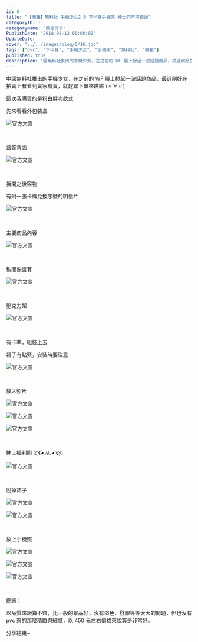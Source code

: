 ```yaml
---
id: 6
title: "【開箱】無料社 手機少女2.0 下半身手機架 紳士們不可錯過"
categoryID: 1
categoryName: "開箱分享"
PublishDate: "2018-08-12 00:00:00"
UpdateDate:
cover: "../../images/blog/6/16.jpg"
tags: ["pvc", "下半身", "手機少女", "手機架", "無料社", "開箱"]
published: true
description: "國無料社推出的手機少女，在之前的 WF 展上掀起一波話題商品，最近剛好在拍賣上有看到賣家有賣，就趕緊下單來瞧瞧 (〃∀〃)"
---
```


中國無料社推出的手機少女，在之前的 WF 展上掀起一波話題商品，最近剛好在拍賣上有看到賣家有賣，就趕緊下單來瞧瞧 (〃∀〃)

這次我購買的是粉白胖次款式

先來看看外包裝盒

![官方文宣](../../images/blog/6/1.jpg)

<br/>

盒裝背面

![官方文宣](../../images/blog/6/2.jpg)

<br/>

拆開之後容物

有附一張卡牌兌換序號的明信片

![官方文宣](../../images/blog/6/3.jpg)

<br/>

主要商品內容

![官方文宣](../../images/blog/6/4.jpg)

<br/>

拆開保護套

![官方文宣](../../images/blog/6/5.jpg)

<br/>

壓克力架

![官方文宣](../../images/blog/6/6.jpg)

<br/>

有卡準，組裝上去

裙子有點緊，安裝時要注意

![官方文宣](../../images/blog/6/7.jpg)

<br/>

放入照片

![官方文宣](../../images/blog/6/8.jpg)

![官方文宣](../../images/blog/6/9.jpg)

![官方文宣](../../images/blog/6/10.jpg)

<br/>

紳士福利照 ლ(́◕◞౪◟◕‵ლ)

![官方文宣](../../images/blog/6/11.jpg)

<br/>

脫掉裙子

![官方文宣](../../images/blog/6/12.jpg)

![官方文宣](../../images/blog/6/13.jpg)

<br/>

放上手機照

![官方文宣](../../images/blog/6/14.jpg)

![官方文宣](../../images/blog/6/15.jpg)

![官方文宣](../../images/blog/6/16.jpg)

<br/>

總結：

以品質來說算不錯，比一般的景品好，沒有溢色、殘膠等等太大的問題，但也沒有 pvc 來的那麼精緻與細膩，以 450 元左右價格來說算是非常好。

分享結束~
